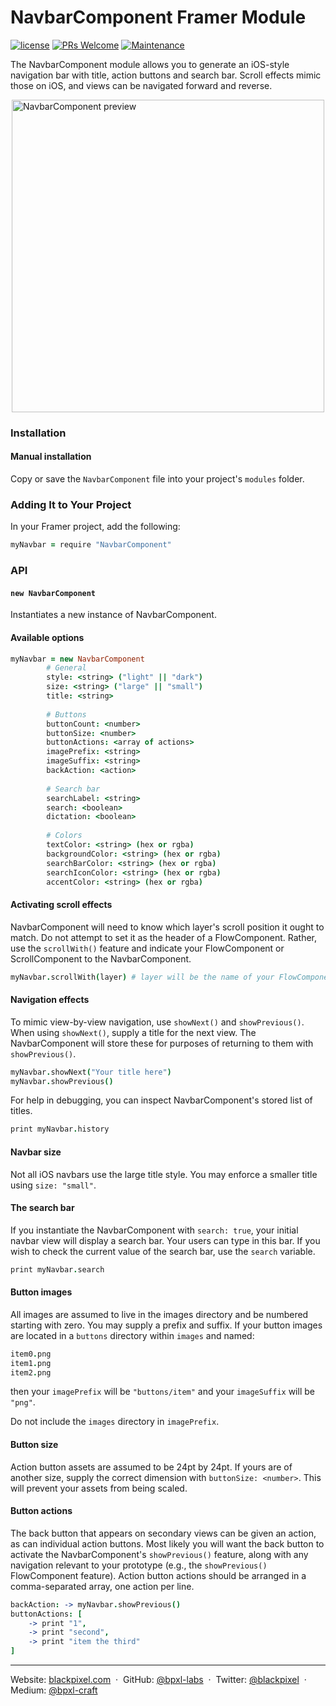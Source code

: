 # NavbarComponent Framer Module

[![license](https://img.shields.io/github/license/bpxl-labs/RemoteLayer.svg)](https://opensource.org/licenses/MIT)
[![PRs Welcome](https://img.shields.io/badge/PRs-welcome-brightgreen.svg)](.github/CONTRIBUTING.md)
[![Maintenance](https://img.shields.io/maintenance/yes/2017.svg)]()

The NavbarComponent module allows you to generate an iOS-style navigation bar with title, action buttons and search bar. Scroll effects mimic those on iOS, and views can be navigated forward and reverse.
	
<img src="https://user-images.githubusercontent.com/935/28231662-46b639f2-68b2-11e7-8ae7-c3bef444be02.gif" width="500" style="display: block; margin: auto" alt="NavbarComponent preview" />	

### Installation

#### Manual installation

Copy or save the `NavbarComponent` file into your project's `modules` folder.

### Adding It to Your Project

In your Framer project, add the following:

```coffeescript
myNavbar = require "NavbarComponent"
```

### API

#### `new NavbarComponent`

Instantiates a new instance of NavbarComponent.

#### Available options

```coffeescript
myNavbar = new NavbarComponent
		# General
		style: <string> ("light" || "dark")
		size: <string> ("large" || "small")
		title: <string>
		
		# Buttons
		buttonCount: <number>
		buttonSize: <number>
		buttonActions: <array of actions>
		imagePrefix: <string>
		imageSuffix: <string>
		backAction: <action>
		
		# Search bar
		searchLabel: <string>
		search: <boolean>
		dictation: <boolean>
		
		# Colors
		textColor: <string> (hex or rgba)
		backgroundColor: <string> (hex or rgba)
		searchBarColor: <string> (hex or rgba)
		searchIconColor: <string> (hex or rgba)
		accentColor: <string> (hex or rgba)
```

#### Activating scroll effects

NavbarComponent will need to know which layer's scroll position it ought to match. Do not attempt to set it as the header of a FlowComponent. Rather, use the `scrollWith()` feature and indicate your FlowComponent or ScrollComponent to the NavbarComponent.

```coffeescript
myNavbar.scrollWith(layer) # layer will be the name of your FlowComponent or ScrollComponent
```

#### Navigation effects

To mimic view-by-view navigation, use `showNext()` and `showPrevious()`. When using `showNext()`, supply a title for the next view. The NavbarComponent will store these for purposes of returning to them with `showPrevious()`.

```coffeescript
myNavbar.showNext("Your title here")
myNavbar.showPrevious()
```

For help in debugging, you can inspect NavbarComponent's stored list of titles.

```coffeescript
print myNavbar.history
```

#### Navbar size
Not all iOS navbars use the large title style. You may enforce a smaller title using `size: "small"`. 

#### The search bar

If you instantiate the NavbarComponent with `search: true`, your initial navbar view will display a search bar. Your users can type in this bar. If you wish to check the current value of the search bar, use the `search` variable.

```coffeescript
print myNavbar.search
```

#### Button images
All images are assumed to live in the images directory and be numbered starting with zero. You may supply a prefix and suffix. If your button images are located in a `buttons` directory within `images` and named:

```coffeescript
item0.png
item1.png
item2.png
```

then your `imagePrefix` will be `"buttons/item"` and your `imageSuffix` will be `"png"`.

Do not include the `images` directory in `imagePrefix`.

#### Button size
Action button assets are assumed to be 24pt by 24pt. If yours are of another size, supply the correct dimension with `buttonSize: <number>`. This will prevent your assets from being scaled.

#### Button actions
The back button that appears on secondary views can be given an action, as can individual action buttons. Most likely you will want the back button to activate the NavbarComponent's `showPrevious()` feature, along with any navigation relevant to your prototype (e.g., the `showPrevious()` FlowComponent feature). Action button actions should be arranged in a comma-separated array, one action per line.

```coffeescript
backAction: -> myNavbar.showPrevious()
buttonActions: [
	-> print "1",
	-> print "second",
	-> print "item the third"
]
```

---

Website: [blackpixel.com](https://blackpixel.com) &nbsp;&middot;&nbsp;
GitHub: [@bpxl-labs](https://github.com/bpxl-labs/) &nbsp;&middot;&nbsp;
Twitter: [@blackpixel](https://twitter.com/blackpixel) &nbsp;&middot;&nbsp;
Medium: [@bpxl-craft](https://medium.com/bpxl-craft)
